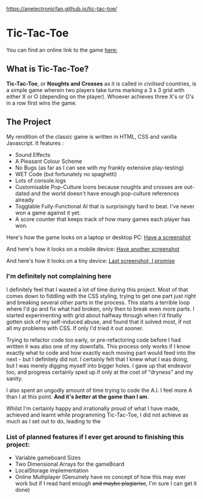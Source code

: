 https://anelectronicfan.github.io/tic-tac-toe/

# Tic-Tac-Toe

You can find an online link to the game [here:](https://anelectronicfan.github.io/tic-tac-toe/)

## What is Tic-Tac-Toe?

**Tic-Tac-Toe**, or **Noughts and Crosses** as it is called in _civilised_ countries, is a simple game wherein two players take turns marking a 3 x 3 grid with either X or O (depending on the player). Whoever achieves three X's or O's in a row first wins the game. 

## The Project

My rendition of the classic game is written in HTML, CSS and vanilla Javascript. It features :

- Sound Effects
- A Pleasant Colour Scheme
- No Bugs (as far as I can see with my frankly extensive play-testing)
- WET Code (but fortunately no spaghetti)
- Lots of console.logs
- Customisable Pop-Culture Icons because noughts and crosses are out-dated and the world doesn't have enough pop-culture references already
- Togglable Fully-Functional AI that is surprisingly hard to beat. I've never won a game against it yet.
- A score counter that keeps track of how many games each player has won.

Here's how the game looks on a laptop or desktop PC:
[Have a screenshot](images/tic-tac-toe-desktop.png)

And here's how it looks on a mobile device:
[Have another screenshot](images/tic-tac-toe-mobile.png)

And here's how it looks on a tiny device:
[Last screenshot, I promise](images/tic-tac-toe-tiny.png)



### I'm definitely not complaining here

I definitely feel that I wasted a lot of time during this project. Most of that comes down to fiddling with the CSS styling, trying to get one part just right and breaking several other parts in the process. This starts a terrible loop where I'd go and fix what had broken, only then to break even more parts. I started experimenting with grid about halfway through when I'd finally gotten sick of my self-induced abuse, and found that it solved most, if not all my problems with CSS. If only I'd tried it out sooner.

Trying to refactor code too early, or pre-refactoring code before I had written it was also one of my downfalls. This process only works if I know exactly what to code and how exactly each moving part would feed into the next - but I definitely did not. I certainly felt that I knew what I was doing, but I was merely digging myself into bigger holes. I gave up that endeavor too, and progress certainly sped up if only at the cost of "dryness" and my sanity.

I also spent an ungodly amount of time trying to code the A.I. I feel more A than I at this point. **And it's _better_ at the game than I am**. 

Whilst I'm certainly happy and irrationally proud of what I have made, achieved and learnt while programming Tic-Tac-Toe, I did not achieve as much as I set out to do, leading to the

### List of planned features if I ever get around to finishing this project:

- Variable gameboard Sizes
- Two Dimensional Arrays for the gameBoard
- LocalStorage implementation
- Online Multiplayer (Genuinely have no concept of how this may ever work but if I read hard enough ~~and maybe plagiarise~~, I'm sure I can get it done)